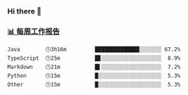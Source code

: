 ### Hi there 👋

<!-- waka-box start -->
### <a href="https://gist.github.com/b3f90cfdb958d2401b019f821c34c859" target="_blank">📊 每周工作报告</a>
```text
Java        🕓3h16m         ██████████████░░░░░░░ 67.2%
TypeScript  🕓25m           █▊░░░░░░░░░░░░░░░░░░░  8.9%
Markdown    🕓21m           █▌░░░░░░░░░░░░░░░░░░░  7.2%
Python      🕓15m           █░░░░░░░░░░░░░░░░░░░░  5.3%
Other       🕓15m           █░░░░░░░░░░░░░░░░░░░░  5.3%
```
<!-- waka-box end -->

<!--
**yiningv/yiningv** is a ✨ _special_ ✨ repository because its `README.md` (this file) appears on your GitHub profile.
Here are some ideas to get you started:
- 🔭 I’m currently working on ...
- 🌱 I’m currently learning ...
- 👯 I’m looking to collaborate on ...
- 🤔 I’m looking for help with ...
- 💬 Ask me about ...
- 📫 How to reach me: ...
- 😄 Pronouns: ...
- ⚡ Fun fact: ...
-->
